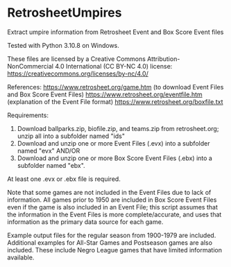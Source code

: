 # RetrosheetUmpires
Extract umpire information from Retrosheet Event and Box Score Event files

Tested with Python 3.10.8 on Windows.

These files are licensed by a Creative Commons Attribution-NonCommercial 4.0 International (CC BY-NC 4.0) license: https://creativecommons.org/licenses/by-nc/4.0/

References:
https://www.retrosheet.org/game.htm (to download Event Files and Box Score Event Files)
https://www.retrosheet.org/eventfile.htm (explanation of the Event File format)
https://www.retrosheet.org/boxfile.txt
 
Requirements:
1. Download ballparks.zip, biofile.zip, and teams.zip from retrosheet.org; unzip all into a subfolder named "ids"
2. Download and unzip one or more Event Files (.evx) into a subfolder named "evx" 
    AND/OR
3. Download and unzip one or more Box Score Event Files (.ebx) into a subfolder named "ebx". 

At least one .evx or .ebx file is required.

Note that some games are not included in the Event Files due to lack of information. 
All games prior to 1950 are included in Box Score Event Files even if the game is also
included in an Event File; this script assumes that the information in the Event Files
is more complete/accurate, and uses that information as the primary data source for 
each game.

Example output files for the regular season from 1900-1979 are included.
Additional examples for All-Star Games and Postseason games are also included. These include Negro League games that have limited information available.
